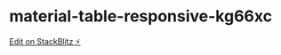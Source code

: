 # material-table-responsive-kg66xc

[Edit on StackBlitz ⚡️](https://stackblitz.com/edit/material-table-responsive-kg66xc)